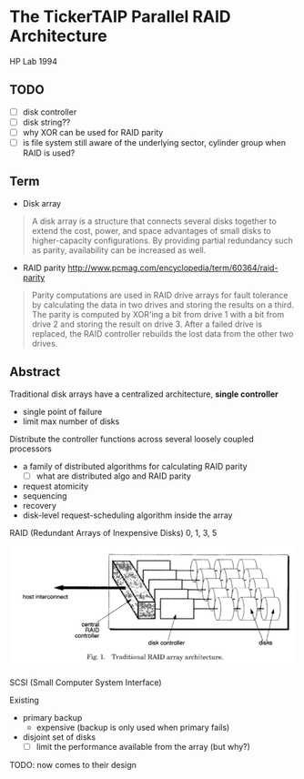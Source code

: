 # The TickerTAIP Parallel RAID Architecture

HP Lab 1994

## TODO

- [ ] disk controller
- [ ] disk string??
- [ ] why XOR can be used for RAID parity
- [ ] is file system still aware of the underlying sector, cylinder group when RAID is used?

## Term

- Disk array

> A disk array is a structure that connects several disks together to extend the cost,
power, and space advantages of small disks to higher-capacity configurations. By providing partial
redundancy such as parity, availability can be increased as well.

- RAID parity http://www.pcmag.com/encyclopedia/term/60364/raid-parity

> Parity computations are used in RAID drive arrays for fault tolerance by calculating the data in two drives and storing the results on a third. The parity is computed by XOR'ing a bit from drive 1 with a bit from drive 2 and storing the result on drive 3. After a failed drive is replaced, the RAID controller rebuilds the lost data from the other two drives.

## Abstract

Traditional disk arrays have a centralized architecture, **single controller**

- single point of failure
- limit max number of disks

Distribute the controller functions across several loosely coupled processors

- a family of distributed algorithms for calculating RAID parity
  - [ ] what are distributed algo and RAID parity
- request atomicity
- sequencing
- recovery
- disk-level request-scheduling algorithm inside the array

RAID (Redundant Arrays of Inexpensive Disks) 0, 1, 3, 5

![traditional RAID architecture](images/traditional_RAID.png)

SCSI (Small Computer System Interface)

Existing

- primary backup
  - expensive (backup is only used when primary fails)
- disjoint set of disks
  - [ ] limit the performance available from the array (but why?)

TODO: now comes to their design
